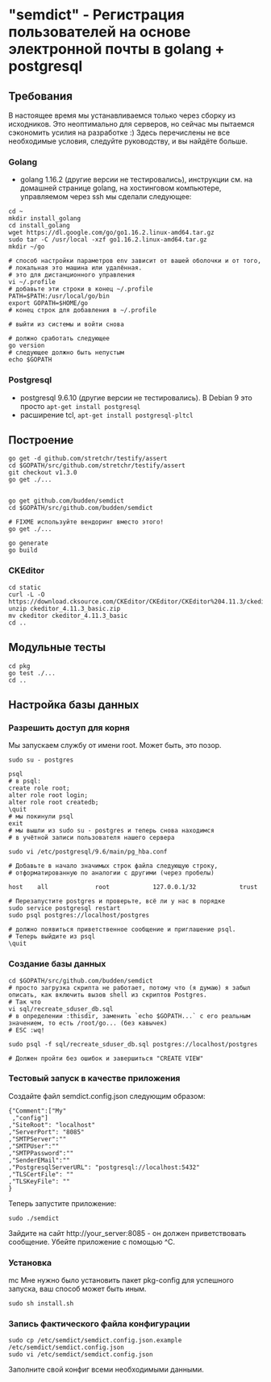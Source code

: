 # "semdict" - Регистрация пользователей на основе электронной почты в golang + postgresql

## Требования
В настоящее время мы устанавливаемся только через сборку из исходников. Это неоптимально для серверов, 
но сейчас мы пытаемся сэкономить усилия на разработке :) Здесь перечислены не все необходимые условия, 
следуйте руководству, и вы найдёте больше.

### Golang
- golang 1.16.2 (другие версии не тестировались), инструкции см. на домашней странице golang,
на хостинговом компьютере, управляемом через ssh мы сделали следующее:
```
cd ~
mkdir install_golang
cd install_golang
wget https://dl.google.com/go/go1.16.2.linux-amd64.tar.gz
sudo tar -C /usr/local -xzf go1.16.2.linux-amd64.tar.gz
mkdir ~/go

# способ настройки параметров env зависит от вашей оболочки и от того, 
# локальная это машина или удалённая.
# это для дистанционного управления
vi ~/.profile
# добавьте эти строки в конец ~/.profile
PATH=$PATH:/usr/local/go/bin
export GOPATH=$HOME/go
# конец строк для добавления в ~/.profile

# выйти из системы и войти снова

# должно сработать следующее
go version 
# следующее должно быть непустым
echo $GOPATH
```

### Postgresql
- postgresql 9.6.10 (другие версии не тестировались). В Debian 9 это просто `apt-get install postgresql`
- расширение tcl, `apt-get install postgresql-pltcl`


## Построение

```
go get -d github.com/stretchr/testify/assert
cd $GOPATH/src/github.com/stretchr/testify/assert
git checkout v1.3.0
go get ./... 


go get github.com/budden/semdict
cd $GOPATH/src/github.com/budden/semdict

# FIXME используйте вендоринг вместо этого!
go get ./...

go generate
go build
```

### CKEditor
```
cd static
curl -L -O https://download.cksource.com/CKEditor/CKEditor/CKEditor%204.11.3/ckeditor_4.11.3_basic.zip
unzip ckeditor_4.11.3_basic.zip
mv ckeditor ckeditor_4.11.3_basic
cd .. 
```

## Модульные тесты
```
cd pkg
go test ./...
cd ..
```

## Настройка базы данных

### Разрешить доступ для корня
Мы запускаем службу от имени root. Может быть, это позор.
```
sudo su - postgres

psql
# в psql:
create role root;
alter role root login;
alter role root createdb;
\quit
# мы покинули psql
exit
# мы вышли из sudo su - postgres и теперь снова находимся 
# в учётной записи пользователя нашего сервера 

sudo vi /etc/postgresql/9.6/main/pg_hba.conf

# Добавьте в начало значимых строк файла следующую строку, 
# отформатированную по аналогии с другими (через пробелы)

host    all             root            127.0.0.1/32            trust

# Перезапустите postgres и проверьте, всё ли у нас в порядке
sudo service postgresql restart
sudo psql postgres://localhost/postgres

# должно появиться приветственное сообщение и приглашение psql. 
# Теперь выйдите из psql
\quit
```

### Создание базы данных

```
cd $GOPATH/src/github.com/budden/semdict
# просто загрузка скрипта не работает, потому что (я думаю) я забыл описать, как включить вызов shell из скриптов Postgres.
# Так что 
vi sql/recreate_sduser_db.sql
# в определении :thisdir, заменить `echo $GOPATH...` с его реальным значением, то есть /root/go... (без кавычек)
# ESC :wq!

sudo psql -f sql/recreate_sduser_db.sql postgres://localhost/postgres

# Должен пройти без ошибок и завершиться "CREATE VIEW"
```

### Тестовый запуск в качестве приложения

Создайте файл semdict.config.json следующим образом:
```
{"Comment":["My"
 ,"config"]
,"SiteRoot": "localhost"
,"ServerPort": "8085"
,"SMTPServer":""
,"SMTPUser":""
,"SMTPPassword":""
,"SenderEMail":""
,"PostgresqlServerURL": "postgresql://localhost:5432"
,"TLSCertFile": ""
,"TLSKeyFile": ""
}

```
Теперь запустите приложение:
```
sudo ./semdict
```
Зайдите на сайт http://your_server:8085 - он должен приветствовать сообщение. Убейте приложение с помощью ^C.


### Установка
mc
Мне нужно было установить пакет pkg-config для успешного запуска, ваш
способ может быть иным.
```
sudo sh install.sh
```

### Запись фактического файла конфигурации
```
sudo cp /etc/semdict/semdict.config.json.example /etc/semdict/semdict.config.json
sudo vi /etc/semdict/semdict.config.json
```
Заполните свой конфиг всеми необходимыми данными.
